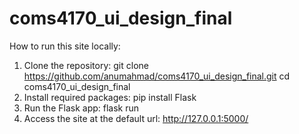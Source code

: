 # coms4170_ui_design_final
How to run this site locally:
  1. Clone the repository: git clone https://github.com/anumahmad/coms4170_ui_design_final.git
      cd coms4170_ui_design_final
  2. Install required packages: pip install Flask
  3. Run the Flask app: flask run
  4. Access the site at the default url: http://127.0.0.1:5000/
